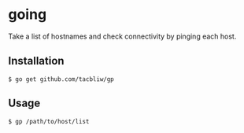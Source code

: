 # going
Take a list of hostnames and check connectivity by pinging each host.
## Installation
```
$ go get github.com/tacbliw/gp
```

## Usage
```
$ gp /path/to/host/list
```
